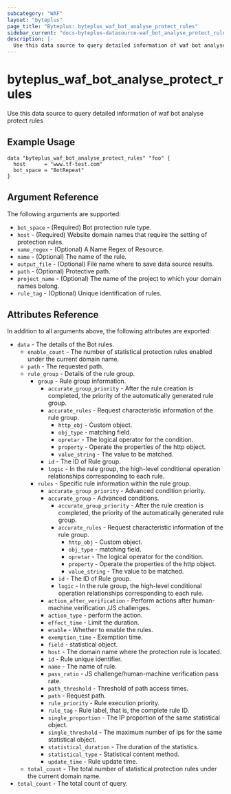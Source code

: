 ```yaml
---
subcategory: "WAF"
layout: "byteplus"
page_title: "Byteplus: byteplus_waf_bot_analyse_protect_rules"
sidebar_current: "docs-byteplus-datasource-waf_bot_analyse_protect_rules"
description: |-
  Use this data source to query detailed information of waf bot analyse protect rules
---
```

# byteplus_waf_bot_analyse_protect_rules
Use this data source to query detailed information of waf bot analyse protect rules
## Example Usage
```hcl
data "byteplus_waf_bot_analyse_protect_rules" "foo" {
  host      = "www.tf-test.com"
  bot_space = "BotRepeat"
}
```
## Argument Reference
The following arguments are supported:
* `bot_space` - (Required) Bot protection rule type.
* `host` - (Required) Website domain names that require the setting of protection rules.
* `name_regex` - (Optional) A Name Regex of Resource.
* `name` - (Optional) The name of the rule.
* `output_file` - (Optional) File name where to save data source results.
* `path` - (Optional) Protective path.
* `project_name` - (Optional) The name of the project to which your domain names belong.
* `rule_tag` - (Optional) Unique identification of rules.

## Attributes Reference
In addition to all arguments above, the following attributes are exported:
* `data` - The details of the Bot rules.
    * `enable_count` - The number of statistical protection rules enabled under the current domain name.
    * `path` - The requested path.
    * `rule_group` - Details of the rule group.
        * `group` - Rule group information.
            * `accurate_group_priority` - After the rule creation is completed, the priority of the automatically generated rule group.
            * `accurate_rules` - Request characteristic information of the rule group.
                * `http_obj` - Custom object.
                * `obj_type` - matching field.
                * `opretar` - The logical operator for the condition.
                * `property` - Operate the properties of the http object.
                * `value_string` - The value to be matched.
            * `id` - The ID of Rule group.
            * `logic` - In the rule group, the high-level conditional operation relationships corresponding to each rule.
        * `rules` - Specific rule information within the rule group.
            * `accurate_group_priority` - Advanced condition priority.
            * `accurate_group` - Advanced conditions.
                * `accurate_group_priority` - After the rule creation is completed, the priority of the automatically generated rule group.
                * `accurate_rules` - Request characteristic information of the rule group.
                    * `http_obj` - Custom object.
                    * `obj_type` - matching field.
                    * `opretar` - The logical operator for the condition.
                    * `property` - Operate the properties of the http object.
                    * `value_string` - The value to be matched.
                * `id` - The ID of Rule group.
                * `logic` - In the rule group, the high-level conditional operation relationships corresponding to each rule.
            * `action_after_verification` - Perform actions after human-machine verification /JS challenges.
            * `action_type` - perform the action.
            * `effect_time` - Limit the duration.
            * `enable` - Whether to enable the rules.
            * `exemption_time` - Exemption time.
            * `field` - statistical object.
            * `host` - The domain name where the protection rule is located.
            * `id` - Rule unique identifier.
            * `name` - The name of rule.
            * `pass_ratio` - JS challenge/human-machine verification pass rate.
            * `path_threshold` - Threshold of path access times.
            * `path` - Request path.
            * `rule_priority` - Rule execution priority.
            * `rule_tag` - Rule label, that is, the complete rule ID.
            * `single_proportion` - The IP proportion of the same statistical object.
            * `single_threshold` - The maximum number of ips for the same statistical object.
            * `statistical_duration` - The duration of the statistics.
            * `statistical_type` - Statistical content method.
            * `update_time` - Rule update time.
    * `total_count` - The total number of statistical protection rules under the current domain name.
* `total_count` - The total count of query.


